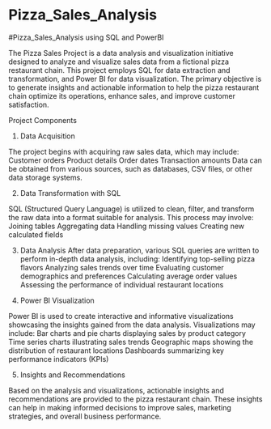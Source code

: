 # Pizza_Sales_Analysis

#Pizza_Sales_Analysis using SQL and PowerBI

The Pizza Sales Project is a data analysis and visualization initiative designed to analyze and visualize sales data from a fictional pizza restaurant chain. This project employs SQL for data extraction and transformation, and Power BI for data visualization. The primary objective is to generate insights and actionable information to help the pizza restaurant chain optimize its operations, enhance sales, and improve customer satisfaction.

Project Components
1. Data Acquisition
   
The project begins with acquiring raw sales data, which may include:
Customer orders
Product details
Order dates
Transaction amounts
Data can be obtained from various sources, such as databases, CSV files, or other data storage systems.

2. Data Transformation with SQL
   
SQL (Structured Query Language) is utilized to clean, filter, and transform the raw data into a format suitable for analysis. This process may involve:
Joining tables
Aggregating data
Handling missing values
Creating new calculated fields

3. Data Analysis
After data preparation, various SQL queries are written to perform in-depth data analysis, including:
Identifying top-selling pizza flavors
Analyzing sales trends over time
Evaluating customer demographics and preferences
Calculating average order values
Assessing the performance of individual restaurant locations

4. Power BI Visualization
   
Power BI is used to create interactive and informative visualizations showcasing the insights gained from the data analysis. Visualizations may include:
Bar charts and pie charts displaying sales by product category
Time series charts illustrating sales trends
Geographic maps showing the distribution of restaurant locations
Dashboards summarizing key performance indicators (KPIs)

5. Insights and Recommendations
   
Based on the analysis and visualizations, actionable insights and recommendations are provided to the pizza restaurant chain. These insights can help in making informed decisions to improve sales, marketing strategies, and overall business performance.






